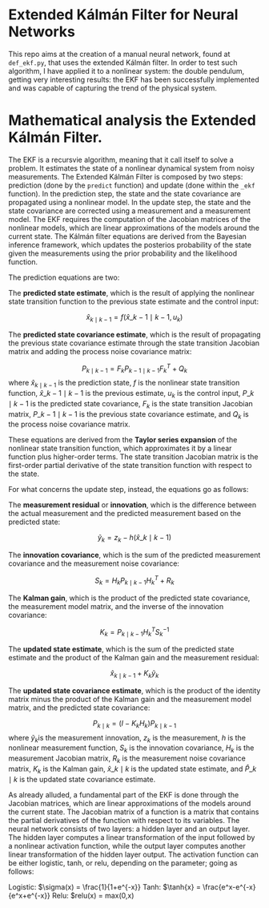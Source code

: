 # Extended Kálmán Filter for Neural Networks

This repo aims at the creation of a manual neural network, found at `def_ekf.py`, that uses the extended Kálmán filter. In order to test such algorithm, I have applied it to a nonlinear system: the double pendulum, getting very interesting results: the EKF has been successfully implemented and was capable of capturing the trend of the physical system.

# Mathematical analysis the Extended Kálmán Filter.

The EKF is a recursvie algorithm, meaning that it call itself to solve a problem. It estimates the state of a nonlinear dynamical system from noisy measurements. The Extended Kálmán Filter is composed by two steps: prediction (done by the `predict` function) and update (done within the `_ekf` function). In the prediction step, the state and the state covariance are propagated using a nonlinear model. In the update step, the state and the state covariance are corrected using a measurement and a measurement model. The EKF requires the computation of the Jacobian matrices of the nonlinear models, which are linear approximations of the models around the current state. The Kálmán filter equations are derived from the Bayesian inference framework, which updates the posterios probability of the state given the measurements using the prior probability and the likelihood function.

The prediction equations are two: 

The **predicted state estimate**, which is the result of applying the nonlinear state transition function to the previous state estimate and the control input:

$$\hat{x}_{k \mid k-1}=f(\hat{x}\_{k-1 \mid k-1}, u_k)$$

The **predicted state covariance estimate**, which is the result of propagating the previous state covariance estimate through the state transition Jacobian matrix and adding the process noise covariance matrix:

$$P_{k \mid k-1} = F_kP_{k-1 \mid k-1}F_k^T+Q_k$$ where $\hat{x}_{k \mid k-1}$ is the prediction state, $f$ is the nonlinear state transition function, $\hat{x}\_{k-1 \mid k-1}$ is the previous estimate, $u_k$ is the control input, $P\_{k \mid k-1}$ is the predicted state covariance, $F_k$ is the state transition Jacobian matrix, $P\_{k-1 \mid k-1}$ is the previous state covariance estimate, and $Q_k$ is the process noise covariance matrix. 

These equations are derived from the **Taylor series expansion** of the nonlinear state transition function, which approximates it by a linear function plus higher-order terms. The state transition Jacobian matrix is the first-order partial derivative of the state transition function with respect to the state.

For what concerns the update step, instead, the equations go as follows:

The **measurement residual** or **innovation**, which is the difference between the actual measurement and the predicted measurement based on the predicted state:

$$\tilde{y}_k=z_k-h(\hat{x}\_{k \mid k-1})$$

The **innovation covariance**, which is the sum of the predicted measurement covariance and the measurement noise covariance:

$$S_k=H_kP_{k \mid k-1}H_k^T+R_k$$

The **Kalman gain**, which is the product of the predicted state covariance, the measurement model matrix, and the inverse of the innovation covariance:

$$K_k=P_{k \mid k-1}H_k^TS_k^{-1}$$

The **updated state estimate**, which is the sum of the predicted state estimate and the product of the Kalman gain and the measurement residual:

$$\hat{x}_{k \mid k-1}+K_k \tilde{y}_k$$

The **updated state covariance estimate**, which is the product of the identity matrix minus the product of the Kalman gain and the measurement model matrix, and the predicted state covariance:

$$P_{k \mid k} = (I-K_kH_k)P_{k \mid k-1}$$ where $\tilde{y}_k$​ is the measurement innovation, $z_k$​ is the measurement, $h$ is the nonlinear measurement function, $S_k$​ is the innovation covariance, $H_k$​ is the measurement Jacobian matrix, $R_k$​ is the measurement noise covariance matrix, $K_k$​ is the Kalman gain, $\hat{x}\_{k \mid k}$​ is the updated state estimate, and $\hat{P}\_{k \mid k}$​ is the updated state covariance estimate.

As already alluded, a fundamental part of the EKF is done through the Jacobian matrices, which are linear approximations of the models around the current state. The Jacobian matrix of a function is a matrix that contains the partial derivatives of the function with respect to its variables. The neural network consists of two layers: a hidden layer and an output layer. The hidden layer computes a linear transformation of the input followed by a nonlinear activation function, while the output layer computes another linear transformation of the hidden layer output. The activation function can be either logistic, tanh, or relu, depending on the parameter; going as follows:

Logistic: $\sigma(x) = \frac{1}{1+e^{-x}}
Tanh: $\tanh{x} = \frac{e^x-e^{-x}{e^x+e^{-x}}
Relu: $relu(x) = max(0,x)





